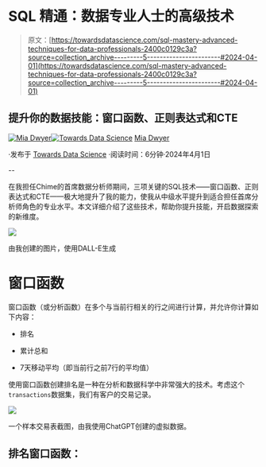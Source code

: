 # SQL 精通：数据专业人士的高级技术

> 原文：[https://towardsdatascience.com/sql-mastery-advanced-techniques-for-data-professionals-2400c0129c3a?source=collection_archive---------5-----------------------#2024-04-01](https://towardsdatascience.com/sql-mastery-advanced-techniques-for-data-professionals-2400c0129c3a?source=collection_archive---------5-----------------------#2024-04-01)

## 提升你的数据技能：窗口函数、正则表达式和CTE

[](https://medium.com/@mia_dwyer?source=post_page---byline--2400c0129c3a--------------------------------)[![Mia Dwyer](../Images/e3b6899877e5cc5e4961a6d1dd6954d6.png)](https://medium.com/@mia_dwyer?source=post_page---byline--2400c0129c3a--------------------------------)[](https://towardsdatascience.com/?source=post_page---byline--2400c0129c3a--------------------------------)[![Towards Data Science](../Images/a6ff2676ffcc0c7aad8aaf1d79379785.png)](https://towardsdatascience.com/?source=post_page---byline--2400c0129c3a--------------------------------) [Mia Dwyer](https://medium.com/@mia_dwyer?source=post_page---byline--2400c0129c3a--------------------------------)

·发布于 [Towards Data Science](https://towardsdatascience.com/?source=post_page---byline--2400c0129c3a--------------------------------) ·阅读时间：6分钟·2024年4月1日

--

在我担任Chime的首席数据分析师期间，三项关键的SQL技术——窗口函数、正则表达式和CTE——极大地提升了我的能力，使我从中级水平提升到适合担任首席分析师角色的专业水平。本文详细介绍了这些技术，帮助你提升技能，开启数据探索的新维度。

![](../Images/f0754cfef5324511c0de5e06d3c78ab9.png)

由我创建的图片，使用DALL-E生成

# 窗口函数

窗口函数（或分析函数）在多个与当前行相关的行之间进行计算，并允许你计算如下内容：

+   排名

+   累计总和

+   7天移动平均（即当前行之前7行的平均值）

使用窗口函数创建排名是一种在分析和数据科学中非常强大的技术。考虑这个`transactions`数据集，我们有客户的交易记录。

![](../Images/ea81295ee39632c2902a3acdfbb06698.png)

一个样本交易表截图，由我使用ChatGPT创建的虚拟数据。

## 排名窗口函数：
